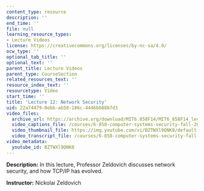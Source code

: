 ```yaml
---
content_type: resource
description: ''
end_time: ''
file: null
learning_resource_types:
- Lecture Videos
license: https://creativecommons.org/licenses/by-nc-sa/4.0/
ocw_type: ''
optional_tab_title: ''
optional_text: ''
parent_title: Lecture Videos
parent_type: CourseSection
related_resources_text: ''
resource_index_text: ''
resourcetype: Video
start_time: ''
title: 'Lecture 12: Network Security'
uid: 22a74479-0ebb-ab58-186c-4446b688b7d3
video_files:
  archive_url: https://archive.org/download/MIT6.858F14/MIT6_858F14_lec12_300k.mp4
  video_captions_file: /courses/6-858-computer-systems-security-fall-2014/a5fa2a6c4b9f54aaae2b054cf5cb3efe_BZTWXl9QNK8.vtt
  video_thumbnail_file: https://img.youtube.com/vi/BZTWXl9QNK8/default.jpg
  video_transcript_file: /courses/6-858-computer-systems-security-fall-2014/9bd4fd8a3da503c570f00fb0ebdf876b_BZTWXl9QNK8.pdf
video_metadata:
  youtube_id: BZTWXl9QNK8
---
```


**Description:** In this lecture, Professor Zeldovich discusses network security, and how TCP/IP has evolved.

**Instructor:** Nickolai Zeldovich

